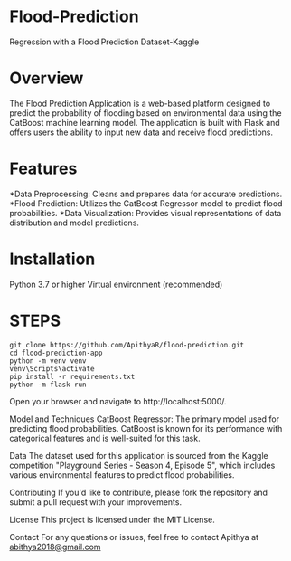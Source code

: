 # Flood-Prediction
Regression with a Flood Prediction Dataset-Kaggle

# Overview
The Flood Prediction Application is a web-based platform designed to predict the probability of flooding based on environmental data using the CatBoost machine learning 
model. The application is built with Flask and offers users the ability to input new data and receive flood predictions.

# Features
*Data Preprocessing: Cleans and prepares data for accurate predictions.
*Flood Prediction: Utilizes the CatBoost Regressor model to predict flood probabilities.
*Data Visualization: Provides visual representations of data distribution and model predictions.

# Installation
Python 3.7 or higher
Virtual environment (recommended)

# STEPS
    git clone https://github.com/ApithyaR/flood-prediction.git
    cd flood-prediction-app
    python -m venv venv
    venv\Scripts\activate
    pip install -r requirements.txt
    python -m flask run

Open your browser and navigate to http://localhost:5000/.

Model and Techniques
    CatBoost Regressor: The primary model used for predicting flood probabilities. CatBoost is known for its performance with categorical features and is well-suited for this task.

Data
The dataset used for this application is sourced from the Kaggle competition "Playground Series - Season 4, Episode 5", which includes various environmental features to 
predict flood probabilities.

Contributing
If you'd like to contribute, please fork the repository and submit a pull request with your improvements.

License
This project is licensed under the MIT License.

Contact
For any questions or issues, feel free to contact Apithya at abithya2018@gmail.com

